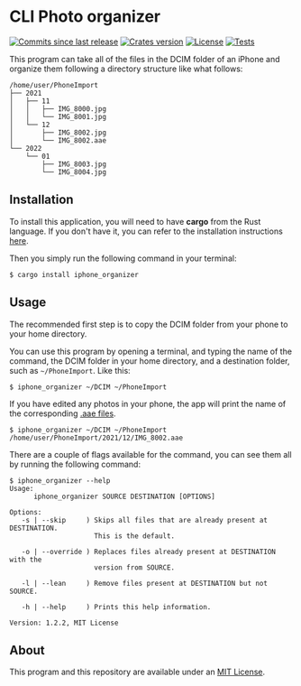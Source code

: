 # CLI Photo organizer
[![Commits since last release](https://img.shields.io/github/commits-since/nico-castell/photo_organizer/latest?label=Commits%20since%20last%20release&color=informational&logo=Git&logoColor=white&style=flat-square)](https://github.com/nico-castell/photo_organizer/commits)
[![Crates version](https://img.shields.io/crates/v/iphone_organizer?color=informational&label=Crate%20version&logo=Rust&logoColor=white&style=flat-square)](https://crates.io/crates/iphone_organizer/versions)
[![License](https://img.shields.io/github/license/nico-castell/photo_organizer?label=License&color=informational&logo=Open%20Source%20Initiative&logoColor=white&style=flat-square)](LICENSE)
[![Tests](https://img.shields.io/github/workflow/status/nico-castell/photo_organizer/tests?label=tests&logo=GitHub%20Actions&logoColor=white&style=flat-square)](https://github.com/nico-castell/photo_organizer/actions/workflows/rust-tests.yml)

This program can take all of the files in the DCIM folder of an iPhone and organize them following a
directory structure like what follows:

```
/home/user/PhoneImport
├── 2021
│   ├── 11
│   │   ├── IMG_8000.jpg
│   │   └── IMG_8001.jpg
│   └── 12
│       ├── IMG_8002.jpg
│       └── IMG_8002.aae
└── 2022
    └── 01
        ├── IMG_8003.jpg
        └── IMG_8004.jpg
```

## Installation
To install this application, you will need to have **cargo** from the Rust language. If you don't
have it, you can refer to the installation instructions
[here](https://www.rust-lang.org/learn/get-started).

Then you simply run the following command in your terminal:

```
$ cargo install iphone_organizer
```

## Usage
The recommended first step is to copy the DCIM folder from your phone to your home directory.

You can use this program by opening a terminal, and typing the name of the command, the DCIM folder
in your home directory, and a destination folder, such as `~/PhoneImport`. Like this:

```
$ iphone_organizer ~/DCIM ~/PhoneImport
```

If you have edited any photos in your phone, the app will print the name of the corresponding
[.aae files](https://fileinfo.com/extension/aae).

```
$ iphone_organizer ~/DCIM ~/PhoneImport
/home/user/PhoneImport/2021/12/IMG_8002.aae
```

There are a couple of flags available for the command, you can see them all by running the following
command:

```
$ iphone_organizer --help
Usage:
      iphone_organizer SOURCE DESTINATION [OPTIONS]

Options:
   -s | --skip     ) Skips all files that are already present at DESTINATION.
                     This is the default.

   -o | --override ) Replaces files already present at DESTINATION with the
                     version from SOURCE.

   -l | --lean     ) Remove files present at DESTINATION but not SOURCE.

   -h | --help     ) Prints this help information.

Version: 1.2.2, MIT License
```

## About
This program and this repository are available under an [MIT License](LICENSE).
